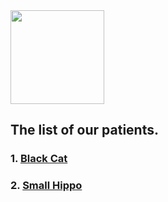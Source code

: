 <img src="https://itekus009.github.io/WAClinic/images/WAClinic.png" width="150">

## The list of our patients.

### 1. [Black Cat](https://itekus009.github.io/WAClinic/patients/BlackCat.html)

### 2. [Small Hippo](https://itekus009.github.io/WAClinic/patients/SmallHippo.html)
